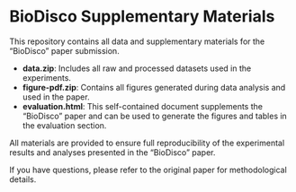 # BioDisco Supplementary Materials

This repository contains all data and supplementary materials for the “BioDisco” paper submission.

- **data.zip**: Includes all raw and processed datasets used in the experiments.
- **figure-pdf.zip**: Contains all figures generated during data analysis and used in the paper.
- **evaluation.html**: This self-contained document supplements the “BioDisco” paper and can be used to generate the figures and tables in the evaluation section.

All materials are provided to ensure full reproducibility of the experimental results and analyses presented in the “BioDisco” paper.

If you have questions, please refer to the original paper for methodological details.
